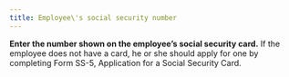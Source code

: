 ```yaml
---
title: Employee\'s social security number
---
```



**Enter the number shown on the employee’s 
 social security card.** If the employee does not have a card, he  or she should apply for one by completing Form SS-5, Application for a  Social Security Card.
